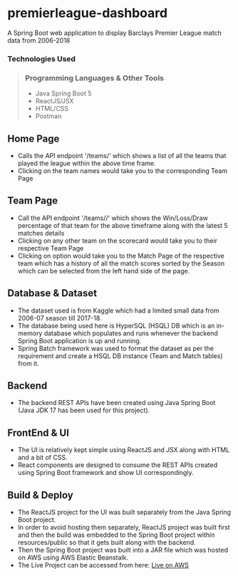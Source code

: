 # premierleague-dashboard
A Spring Boot web application to display Barclays Premier League match data from 2006-2018

### Technologies Used
> ### Programming Languages & Other Tools
>
> - Java Spring Boot 5
> - ReactJS/JSX
> - HTML/CSS
> - Postman

## Home Page
- Calls the API endpoint '/teams/' which shows a list of all the teams that played the league within the above time frame.
- Clicking on the team names would take you to the corresponding Team Page

## Team Page
- Call the API endpoint '/teams/<teamName>/' which shows the Win/Loss/Draw percentage of that team for the above timeframe along with the latest 5 matches details
- Clicking on any other team on the scorecard would take you to their respective Team Page
- Clicking on <MORE> option would take you to the Match Page of the respective team which has a history of all the match scores sorted by the Season which can be selected from the left hand side of the page.


## Database & Dataset
- The dataset used is from Kaggle which had a limited small data from 2006-07 season till 2017-18.
- The database being used here is HyperSQL (HSQL) DB which is an in-memory database which populates and runs whenever the backend Spring Boot application is up and running.
- Spring Batch framework was used to format the dataset as per the requirement and create a HSQL DB instance (Team and Match tables) from it.

## Backend
- The backend REST APIs have been created using Java Spring Boot (Java JDK 17 has been used for this project).

## FrontEnd & UI
- The UI is relatively kept simple using ReactJS and JSX along with HTML and a bit of CSS.
- React components are designed to consume the REST APIs created using Spring Boot framework and show UI correspondingly.

## Build & Deploy
- The ReactJS project for the UI was built separately from the Java Spring Boot project.
- In order to avoid hosting them separately, ReactJS project was built first and then the build was embedded to the Spring Boot project within resources/public so that it gets built along with the backend.
- Then the Spring Boot project was built into a JAR file which was hosted on AWS using AWS Elastic Beanstalk.
- The Live Project can be accessed from here: [Live on AWS](http://premierleaguedashboard-env.eba-rkmsps3g.us-east-1.elasticbeanstalk.com/)
